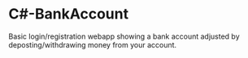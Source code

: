 # C#-BankAccount
Basic login/registration webapp showing a bank account adjusted by deposting/withdrawing money from your account.
